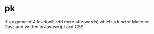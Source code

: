 # pk

It's a game of 4 level(will add more afterwards) which is kind of Mario or Dave and written in Javascript and CSS
